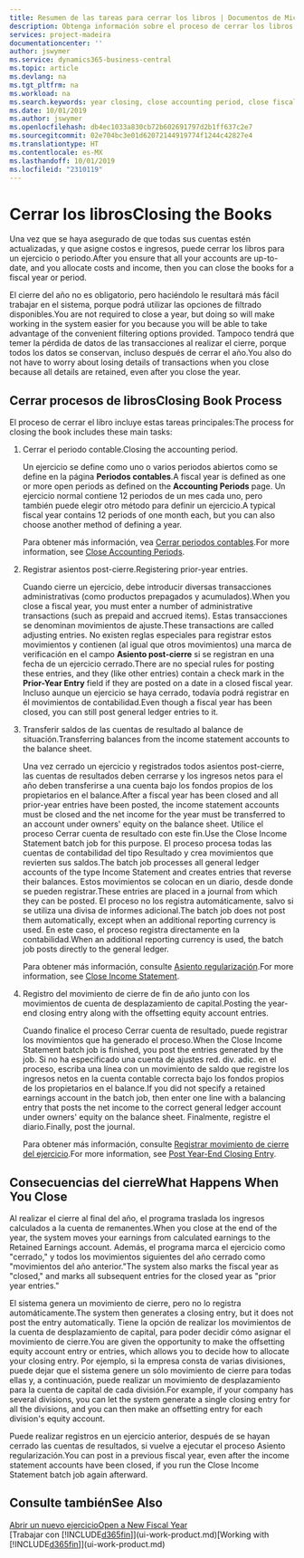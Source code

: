 ```yaml
---
title: Resumen de las tareas para cerrar los libros | Documentos de Microsoft
description: Obtenga información sobre el proceso de cerrar los libros de un ejercicio o periodo, y qué sucede después de cerrar al final de un ejercicio.
services: project-madeira
documentationcenter: ''
author: jswymer
ms.service: dynamics365-business-central
ms.topic: article
ms.devlang: na
ms.tgt_pltfrm: na
ms.workload: na
ms.search.keywords: year closing, close accounting period, close fiscal year, bank account detailed trial balance
ms.date: 10/01/2019
ms.author: jswymer
ms.openlocfilehash: db4ec1033a830cb72b602691797d2b1ff637c2e7
ms.sourcegitcommit: 02e704bc3e01d62072144919774f1244c42827e4
ms.translationtype: HT
ms.contentlocale: es-MX
ms.lasthandoff: 10/01/2019
ms.locfileid: "2310119"
---
```

# <a name="closing-the-books"></a><span data-ttu-id="71c90-103">Cerrar los libros</span><span class="sxs-lookup"><span data-stu-id="71c90-103">Closing the Books</span></span>
<span data-ttu-id="71c90-104">Una vez que se haya asegurado de que todas sus cuentas estén actualizadas, y que asigne costos e ingresos, puede cerrar los libros para un ejercicio o periodo.</span><span class="sxs-lookup"><span data-stu-id="71c90-104">After you ensure that all your accounts are up-to-date, and you allocate costs and income, then you can close the books for a fiscal year or period.</span></span>

<span data-ttu-id="71c90-105">El cierre del año no es obligatorio, pero haciéndolo le resultará más fácil trabajar en el sistema, porque podrá utilizar las opciones de filtrado disponibles.</span><span class="sxs-lookup"><span data-stu-id="71c90-105">You are not required to close a year, but doing so will make working in the system easier for you because you will be able to take advantage of the convenient filtering options provided.</span></span> <span data-ttu-id="71c90-106">Tampoco tendrá que temer la pérdida de datos de las transacciones al realizar el cierre, porque todos los datos se conservan, incluso después de cerrar el año.</span><span class="sxs-lookup"><span data-stu-id="71c90-106">You also do not have to worry about losing details of transactions when you close because all details are retained, even after you close the year.</span></span>

## <a name="closing-book-process"></a><span data-ttu-id="71c90-107">Cerrar procesos de libros</span><span class="sxs-lookup"><span data-stu-id="71c90-107">Closing Book Process</span></span>
<span data-ttu-id="71c90-108">El proceso de cerrar el libro incluye estas tareas principales:</span><span class="sxs-lookup"><span data-stu-id="71c90-108">The process for closing the book includes these main tasks:</span></span>

1. <span data-ttu-id="71c90-109">Cerrar el periodo contable.</span><span class="sxs-lookup"><span data-stu-id="71c90-109">Closing the accounting period.</span></span>

    <span data-ttu-id="71c90-110">Un ejercicio se define como uno o varios periodos abiertos como se define en la página **Periodos contables**.</span><span class="sxs-lookup"><span data-stu-id="71c90-110">A fiscal year is defined as one or more open periods as defined on the **Accounting Periods** page.</span></span> <span data-ttu-id="71c90-111">Un ejercicio normal contiene 12 periodos de un mes cada uno, pero también puede elegir otro método para definir un ejercicio.</span><span class="sxs-lookup"><span data-stu-id="71c90-111">A typical fiscal year contains 12 periods of one month each, but you can also choose another method of defining a year.</span></span>

    <span data-ttu-id="71c90-112">Para obtener más información, vea [Cerrar periodos contables](year-close-account-periods.md).</span><span class="sxs-lookup"><span data-stu-id="71c90-112">For more information, see [Close Accounting Periods](year-close-account-periods.md).</span></span>
2. <span data-ttu-id="71c90-113">Registrar asientos post-cierre.</span><span class="sxs-lookup"><span data-stu-id="71c90-113">Registering prior-year entries.</span></span>

    <span data-ttu-id="71c90-114">Cuando cierre un ejercicio, debe introducir diversas transacciones administrativas (como productos prepagados y acumulados).</span><span class="sxs-lookup"><span data-stu-id="71c90-114">When you close a fiscal year, you must enter a number of administrative transactions (such as prepaid and accrued items).</span></span> <span data-ttu-id="71c90-115">Estas transacciones se denominan movimientos de ajuste.</span><span class="sxs-lookup"><span data-stu-id="71c90-115">These transactions are called adjusting entries.</span></span> <span data-ttu-id="71c90-116">No existen reglas especiales para registrar estos movimientos y contienen (al igual que otros movimientos) una marca de verificación en el campo **Asiento post-cierre** si se registran en una fecha de un ejercicio cerrado.</span><span class="sxs-lookup"><span data-stu-id="71c90-116">There are no special rules for posting these entries, and they (like other entries) contain a check mark in the **Prior-Year Entry** field if they are posted on a date in a closed fiscal year.</span></span> <span data-ttu-id="71c90-117">Incluso aunque un ejercicio se haya cerrado, todavía podrá registrar en él movimientos de contabilidad.</span><span class="sxs-lookup"><span data-stu-id="71c90-117">Even though a fiscal year has been closed, you can still post general ledger entries to it.</span></span>
3. <span data-ttu-id="71c90-118">Transferir saldos de las cuentas de resultado al balance de situación.</span><span class="sxs-lookup"><span data-stu-id="71c90-118">Transferring balances from the income statement accounts to the balance sheet.</span></span>

    <span data-ttu-id="71c90-119">Una vez cerrado un ejercicio y registrados todos asientos post-cierre, las cuentas de resultados deben cerrarse y los ingresos netos para el año deben transferirse a una cuenta bajo los fondos propios de los propietarios en el balance.</span><span class="sxs-lookup"><span data-stu-id="71c90-119">After a fiscal year has been closed and all prior-year entries have been posted, the income statement accounts must be closed and the net income for the year must be transferred to an account under owners' equity on the balance sheet.</span></span> <span data-ttu-id="71c90-120">Utilice el proceso Cerrar cuenta de resultado con este fin.</span><span class="sxs-lookup"><span data-stu-id="71c90-120">Use the Close Income Statement batch job for this purpose.</span></span> <span data-ttu-id="71c90-121">El proceso procesa todas las cuentas de contabilidad del tipo Resultado y crea movimientos que revierten sus saldos.</span><span class="sxs-lookup"><span data-stu-id="71c90-121">The batch job processes all general ledger accounts of the type Income Statement and creates entries that reverse their balances.</span></span> <span data-ttu-id="71c90-122">Estos movimientos se colocan en un diario, desde donde se pueden registrar.</span><span class="sxs-lookup"><span data-stu-id="71c90-122">These entries are placed in a journal from which they can be posted.</span></span> <span data-ttu-id="71c90-123">El proceso no los registra automáticamente, salvo si se utiliza una divisa de informes adicional.</span><span class="sxs-lookup"><span data-stu-id="71c90-123">The batch job does not post them automatically, except when an additional reporting currency is used.</span></span> <span data-ttu-id="71c90-124">En este caso, el proceso registra directamente en la contabilidad.</span><span class="sxs-lookup"><span data-stu-id="71c90-124">When an additional reporting currency is used, the batch job posts directly to the general ledger.</span></span>

    <span data-ttu-id="71c90-125">Para obtener más información, consulte [Asiento regularización](year-close-income-statement.md).</span><span class="sxs-lookup"><span data-stu-id="71c90-125">For more information, see [Close Income Statement](year-close-income-statement.md).</span></span>
4. <span data-ttu-id="71c90-126">Registro del movimiento de cierre de fin de año junto con los movimientos de cuenta de desplazamiento de capital.</span><span class="sxs-lookup"><span data-stu-id="71c90-126">Posting the year-end closing entry along with the offsetting equity account entries.</span></span>

    <span data-ttu-id="71c90-127">Cuando finalice el proceso Cerrar cuenta de resultado, puede registrar los movimientos que ha generado el proceso.</span><span class="sxs-lookup"><span data-stu-id="71c90-127">When the Close Income Statement batch job is finished, you post the entries generated by the job.</span></span> <span data-ttu-id="71c90-128">Si no ha especificado una cuenta de ajustes red. div. adic. en el proceso, escriba una línea con un movimiento de saldo que registre los ingresos netos en la cuenta contable correcta bajo los fondos propios de los propietarios en el balance.</span><span class="sxs-lookup"><span data-stu-id="71c90-128">If you did not specify a retained earnings account in the batch job, then enter one line with a balancing entry that posts the net income to the correct general ledger account under owners' equity on the balance sheet.</span></span> <span data-ttu-id="71c90-129">Finalmente, registre el diario.</span><span class="sxs-lookup"><span data-stu-id="71c90-129">Finally, post the journal.</span></span>

    <span data-ttu-id="71c90-130">Para obtener más información, consulte [Registrar movimiento de cierre del ejercicio](year-how-post-year-end-close-entry.md).</span><span class="sxs-lookup"><span data-stu-id="71c90-130">For more information, see [Post Year-End Closing Entry](year-how-post-year-end-close-entry.md).</span></span>

## <a name="what-happens-when-you-close"></a><span data-ttu-id="71c90-131">Consecuencias del cierre</span><span class="sxs-lookup"><span data-stu-id="71c90-131">What Happens When You Close</span></span>
<span data-ttu-id="71c90-132">Al realizar el cierre al final del año, el programa traslada los ingresos calculados a la cuenta de remanentes.</span><span class="sxs-lookup"><span data-stu-id="71c90-132">When you close at the end of the year, the system moves your earnings from calculated earnings to the Retained Earnings account.</span></span> <span data-ttu-id="71c90-133">Además, el programa marca el ejercicio como "cerrado," y todos los movimientos siguientes del año cerrado como "movimientos del año anterior."</span><span class="sxs-lookup"><span data-stu-id="71c90-133">The system also marks the fiscal year as "closed," and marks all subsequent entries for the closed year as "prior year entries."</span></span>

<span data-ttu-id="71c90-134">El sistema genera un movimiento de cierre, pero no lo registra automáticamente.</span><span class="sxs-lookup"><span data-stu-id="71c90-134">The system then generates a closing entry, but it does not post the entry automatically.</span></span> <span data-ttu-id="71c90-135">Tiene la opción de realizar los movimientos de la cuenta de desplazamiento de capital, para poder decidir cómo asignar el movimiento de cierre.</span><span class="sxs-lookup"><span data-stu-id="71c90-135">You are given the opportunity to make the offsetting equity account entry or entries, which allows you to decide how to allocate your closing entry.</span></span> <span data-ttu-id="71c90-136">Por ejemplo, si la empresa consta de varias divisiones, puede dejar que el sistema genere un sólo movimiento de cierre para todas ellas y, a continuación, puede realizar un movimiento de desplazamiento para la cuenta de capital de cada división.</span><span class="sxs-lookup"><span data-stu-id="71c90-136">For example, if your company has several divisions, you can let the system generate a single closing entry for all the divisions, and you can then make an offsetting entry for each division's equity account.</span></span>

<span data-ttu-id="71c90-137">Puede realizar registros en un ejercicio anterior, después de se hayan cerrado las cuentas de resultados, si vuelve a ejecutar el proceso Asiento regularización.</span><span class="sxs-lookup"><span data-stu-id="71c90-137">You can post in a previous fiscal year, even after the income statement accounts have been closed, if you run the Close Income Statement batch job again afterward.</span></span>

## <a name="see-also"></a><span data-ttu-id="71c90-138">Consulte también</span><span class="sxs-lookup"><span data-stu-id="71c90-138">See Also</span></span>
[<span data-ttu-id="71c90-139">Abrir un nuevo ejercicio</span><span class="sxs-lookup"><span data-stu-id="71c90-139">Open a New Fiscal Year</span></span>](finance-how-open-new-fiscal-year.md)  
<span data-ttu-id="71c90-140">[Trabajar con [!INCLUDE[d365fin](includes/d365fin_md.md)]](ui-work-product.md)</span><span class="sxs-lookup"><span data-stu-id="71c90-140">[Working with [!INCLUDE[d365fin](includes/d365fin_md.md)]](ui-work-product.md)</span></span>
